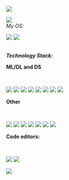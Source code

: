 ![](https://github-profile-summary-cards.vercel.app/api/cards/profile-details?username=WindowsKonon1337&theme=solarized_dark)

![](https://github-profile-summary-cards.vercel.app/api/cards/stats?username=WindowsKonon1337&theme=solarized_dark)
</br><i>My OS: </i>
<p>
  
![](https://img.shields.io/badge/Linux-FCC624?style=for-the-badge&logo=linux&logoColor=black)
![](https://img.shields.io/badge/Ubuntu-E95420?style=for-the-badge&logo=ubuntu&logoColor=white)
</p>

</br><b><i>Technology Stack: </i></b>
<p>
<p><b>ML/DL and DS</b></p></br>

![](https://img.shields.io/badge/python-3670A0?style=for-the-badge&logo=python&logoColor=ffdd54)
![](https://img.shields.io/badge/PyTorch-%23EE4C2C.svg?style=for-the-badge&logo=PyTorch&logoColor=white)
![](https://img.shields.io/badge/TensorFlow-%23FF6F00.svg?style=for-the-badge&logo=TensorFlow&logoColor=white)
![](https://img.shields.io/badge/numpy-%23013243.svg?style=for-the-badge&logo=numpy&logoColor=white)
![](https://img.shields.io/badge/Plotly-%233F4F75.svg?style=for-the-badge&logo=plotly&logoColor=white)
![](https://img.shields.io/badge/pandas-%23150458.svg?style=for-the-badge&logo=pandas&logoColor=white)
![](https://img.shields.io/badge/SciPy-%230C55A5.svg?style=for-the-badge&logo=scipy&logoColor=%white)
![](https://img.shields.io/badge/scikit--learn-%23F7931E.svg?style=for-the-badge&logo=scikit-learn&logoColor=white)
</p>

<p><b>Other</b></p></br>

![](https://img.shields.io/badge/docker-%230db7ed.svg?style=for-the-badge&logo=docker&logoColor=white)
![](https://img.shields.io/badge/.NET-5C2D91?style=for-the-badge&logo=.net&logoColor=white)
![](https://img.shields.io/badge/c++-%2300599C.svg?style=for-the-badge&logo=c%2B%2B&logoColor=white)
![](https://img.shields.io/badge/Qt-%23217346.svg?style=for-the-badge&logo=Qt&logoColor=white)
![](https://img.shields.io/badge/CMake-%23008FBA.svg?style=for-the-badge&logo=cmake&logoColor=white)
![](https://img.shields.io/badge/Apache%20Spark-FDEE21?style=flat-square&logo=apachespark&logoColor=black)
![](https://img.shields.io/badge/postgres-%23316192.svg?style=for-the-badge&logo=postgresql&logoColor=white)
</p>

<p><b>Code editors: </b></p></br>

![](https://img.shields.io/badge/VIM-%2311AB00.svg?style=for-the-badge&logo=vim&logoColor=white)
![](https://img.shields.io/badge/Visual%20Studio%20Code-0078d7.svg?style=for-the-badge&logo=visual-studio-code&logoColor=white)
</p>


</p>

![](https://komarev.com/ghpvc/?username=WindowsKonon1337)
<!--
**WindowsKonon1337/WindowsKonon1337** is a ✨ _special_ ✨ repository because its `README.md` (this file) appears on your GitHub profile.

Here are some ideas to get you started:

- 🔭 I’m currently working on ...
- 🌱 I’m currently learning ...
- 👯 I’m looking to collaborate on ...
- 🤔 I’m looking for help with ...
- 💬 Ask me about ...
- 📫 How to reach me: ...
- 😄 Pronouns: ...
- ⚡ Fun fact: ...
-->
